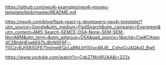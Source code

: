 https://github.com/neo4j-examples/neo4j-movies-template/blob/master/README.md

https://neo4j.com/blog/flask-react-js-developers-neo4j-template/?utm_source=Google&utm_medium=PaidSearch&utm_campaign=Evergreen&utm_content=AMS-Search-SEMCE-DSA-None-SEM-SEM-NonABM&utm_term=&utm_adgroup=DSA&gad_source=1&gclid=CjwKCAjwodC2BhAHEiwAE67hJBnNSF6F--Y0CzyBJfXBSGFE71mlmptEQcLaBNLbY0OvcARJR__CghoCrJ4QAvD_BwE


https://www.youtube.com/watch?v=CgkZ7MvWUAA&t=222s
